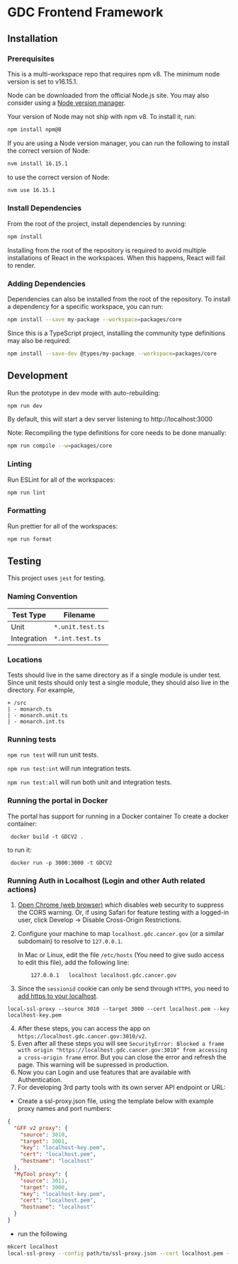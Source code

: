# GDC Frontend Framework

## Installation

### Prerequisites

This is a multi-workspace repo that requires npm v8. The minimum node version is set to v16.15.1.

Node can be downloaded from the official Node.js site. You may also consider using a [Node version manager](https://docs.npmjs.com/cli/v7/configuring-npm/install#using-a-node-version-manager-to-install-nodejs-and-npm).

Your version of Node may not ship with npm v8. To install it, run:

```bash
npm install npm@8
```

If you are using a Node version manager, you can run the following to install the correct version of Node:

```bash
nvm install 16.15.1
```

to use the correct version of Node:

```bash
nvm use 16.15.1
```

### Install Dependencies

From the root of the project, install dependencies by running:

```bash
npm install
```

Installing from the root of the repository is required to avoid
multiple installations of React in the workspaces. When this happens,
React will fail to render.

### Adding Dependencies

Dependencies can also be installed from the root of the repository.
To install a dependency for a specific workspace, you can run:

```bash
npm install --save my-package --workspace=packages/core
```

Since this is a TypeScript project, installing the community type definitions may also be required:

```bash
npm install --save-dev @types/my-package --workspace=packages/core
```

## Development

Run the prototype in dev mode with auto-rebuilding:

```bash
npm run dev
```

By default, this will start a dev server listening to http://localhost:3000

Note: Recompiling the type definitions for core needs to be done manually:

```bash
npm run compile --w=packages/core
```

### Linting

Run ESLint for all of the workspaces:

```bash
npm run lint
```

### Formatting

Run prettier for all of the workspaces:

```bash
npm run format
```

## Testing

This project uses `jest` for testing.

### Naming Convention

| Test Type   | Filename         |
| ----------- | ---------------- |
| Unit        | `*.unit.test.ts` |
| Integration | `*.int.test.ts`  |

### Locations

Tests should live in the same directory as if a single module is under test. Since unit tests should only test a single module, they should also live in the directory.
For example,

```
+ /src
| - monarch.ts
| - monarch.unit.ts
| - monarch.int.ts
```

### Running tests

`npm run test` will run unit tests.

`npm run test:int` will run integration tests.

`npm run test:all` will run both unit and integration tests.

### Running the portal in Docker

The portal has support for running in a Docker container
To create a docker container:

```
 docker build -t GDCV2 .
```

to run it:

```
 docker run -p 3000:3000 -t GDCV2
```

### Running Auth in Localhost (Login and other Auth related actions)

1. [Open Chrome (web browser)](https://alfilatov.com/posts/run-chrome-without-cors/) which disables web security to suppress the CORS warning.
   Or, if using Safari for feature testing with a logged-in user, click Develop -> Disable Cross-Origin Restrictions.
2. Configure your machine to map `localhost.gdc.cancer.gov` (or a similar subdomain) to resolve to `127.0.0.1`.

   In Mac or Linux, edit the file `/etc/hosts` (You need to give sudo access to edit this file), add the following line:

   ```
       127.0.0.1   localhost localhost.gdc.cancer.gov
   ```

3. Since the `sessionid` cookie can only be send through `HTTPS`, you need to [add https to your localhost](https://dev.to/defite/adding-https-to-your-localhost-15hg).

```
local-ssl-proxy --source 3010 --target 3000 --cert localhost.pem --key localhost-key.pem
```

4. After these steps, you can access the app on `https://localhost.gdc.cancer.gov:3010/v2`.
5. Even after all these steps you will see `SecurityError: Blocked a frame with origin "https://localhost.gdc.cancer.gov:3010" from accessing a cross-origin frame` error. But you can close the error and refresh the page. This warning will be supressed in production.
6. Now you can Login and use features that are available with Authentication.
7. For developing 3rd party tools with its own server API endpoint or URL:

- Create a ssl-proxy.json file, using the template below with example proxy names and port numbers:

```json
{
  "GFF v2 proxy": {
    "source": 3010,
    "target": 3001,
    "key": "localhost-key.pem",
    "cert": "localhost.pem",
    "hostname": "localhost"
  },
  "MyTool proxy": {
    "source": 3011,
    "target": 3000,
    "key": "localhost-key.pem",
    "cert": "localhost.pem",
    "hostname": "localhost"
  }
}
```

- run the following

```bash
mkcert localhost
local-ssl-proxy --config path/to/ssl-proxy.json --cert localhost.pem --key localhost-key.pem
```
